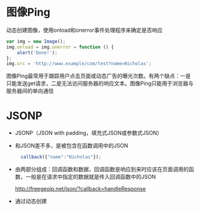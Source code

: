 # 图像Ping

动态创建图像，使用onload和onerror事件处理程序来确定是否响应

```js
var img = new Image();
img.onload = img.onerror = function () {
    alert('Done!');
};
img.src = 'http://www.example/com/test?name=Nicholas';
```

图像Ping最常用于跟踪用户点击页面或动态广告的曝光次数。有两个缺点：一是只能发送get请求，二是无法访问服务器的响应文本。图像Ping只能用于浏览器与服务器间的单向通信

# JSONP

* JSONP（JSON with padding，填充式JSON或参数式JSON）
* 和JSON差不多，是被包含在函数调用中的JSON

  ```js
    callback({"name":"Nicholas"});
  ```
* 由两部分组成：回调函数和数据，回调函数是响应到来时应该在页面调用的函数，一般是在请求中指定的数据就是传入回调函数中的JSON

  http://freegeoip.net/json/?callback=handleResponse
* 通过动态创建


